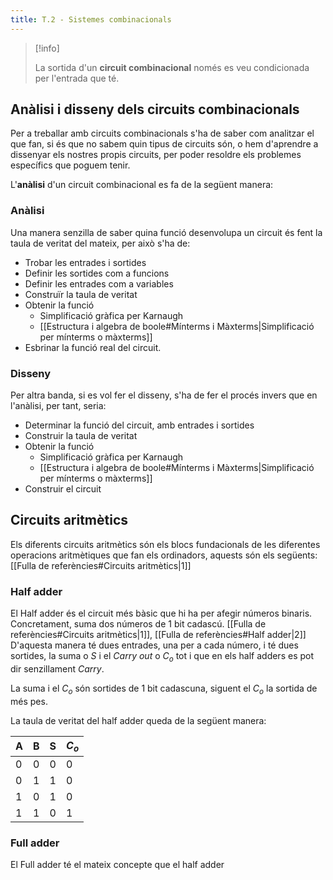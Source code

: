 ```yaml
---
title: T.2 - Sistemes combinacionals
---
```

>[!info]
>
>La sortida d'un **circuit combinacional** només es veu condicionada per l'entrada que té.

## Anàlisi i disseny dels circuits combinacionals
Per a treballar amb circuits combinacionals s'ha de saber com analitzar el que fan, si és que no sabem quin tipus de circuits són, o hem d'aprendre a dissenyar els nostres propis circuits, per poder resoldre els problemes específics que poguem tenir.

L'**anàlisi** d'un circuit combinacional es fa de la següent manera:
### Anàlisi
Una manera senzilla de saber quina funció desenvolupa un circuit és fent la taula de veritat del mateix, per això s'ha de:
-  Trobar les entrades i sortides
- Definir les sortides com a funcions
- Definir les entrades com a variables
- Construïr la taula de veritat
- Obtenir la funció
	- Simplificació gràfica per Karnaugh
	- [[Estructura i algebra de boole#Mínterms i Màxterms|Simplificació per mínterms o màxterms]]
- Esbrinar la funció real del circuit.

### Disseny
Per altra banda, si es vol fer el disseny, s'ha de fer el procés invers que en l'anàlisi, per tant, seria:
- Determinar la funció del circuit, amb entrades i sortides
- Construir la taula de veritat
- Obtenir la funció
	- Simplificació gràfica per Karnaugh
	- [[Estructura i algebra de boole#Mínterms i Màxterms|Simplificació per mínterms o màxterms]]
- Construir el circuit
## Circuits aritmètics
Els diferents circuits aritmètics són els blocs fundacionals de les diferentes operacions aritmètiques que fan els ordinadors, aquests són els següents: [[Fulla de referències#Circuits aritmètics|1]]
### Half adder
El Half adder és el circuit més bàsic que hi ha per afegir números binaris. Concretament, suma dos números de 1 bit cadascú. [[Fulla de referències#Circuits aritmètics|1]], [[Fulla de referències#Half adder|2]]
D'aquesta manera té dues entrades, una per a cada número, i té dues sortides, la suma o $S$ i el *Carry out* o $C_{o}$  tot i que en els half adders es pot dir senzillament *Carry*.

La suma i el $C_{o}$ són sortides de 1 bit cadascuna, siguent el $C_{o}$ la sortida de més pes.

La taula de veritat del half adder queda de la següent manera:

| **A** | **B** | **S** | **$C_{o}$** |
| ----- | ----- | ----- | ----------- |
| 0     | 0     | 0     | 0           |
| 0     | 1     | 1     | 0           |
| 1     | 0     | 1     | 0           |
| 1     | 1     | 0     | 1           |
### Full adder
El Full adder té el mateix concepte que el half adder